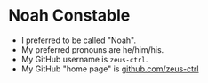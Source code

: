 # Noah Constable

* I preferred to be called "Noah".
* My preferred pronouns are he/him/his.
* My GitHub username is `zeus-ctrl`.
* My GitHub "home page" is [github.com/zeus-ctrl](https://github.com/zeus-ctrl/)